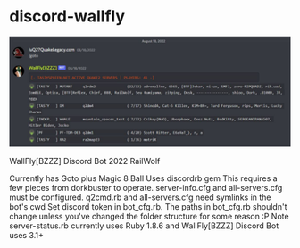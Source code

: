 # discord-wallfly

![Alt text](screenshot.jpg?raw=true)


 WallFly[BZZZ] Discord Bot
 2022 RailWolf

 Currently has Goto plus Magic 8 Ball
 Uses discordrb gem
 This requires a few pieces from dorkbuster to operate. server-info.cfg and all-servers.cfg must be configured.
 q2cmd.rb and all-servers.cfg need symlinks in the bot's cwd
 Set discord token in bot_cfg.rb. The paths in bot_cfg.rb shouldn't change unless you've changed the folder structure for some reason :P
 Note server-status.rb currently uses Ruby 1.8.6 and WallFly[BZZZ] Discord Bot uses 3.1+
 
